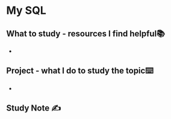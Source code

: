 # My SQL

## What to study - resources I find helpful📚

- 

## Project  - what I do to study the topic⌨️

- 

## Study Note ✍️


